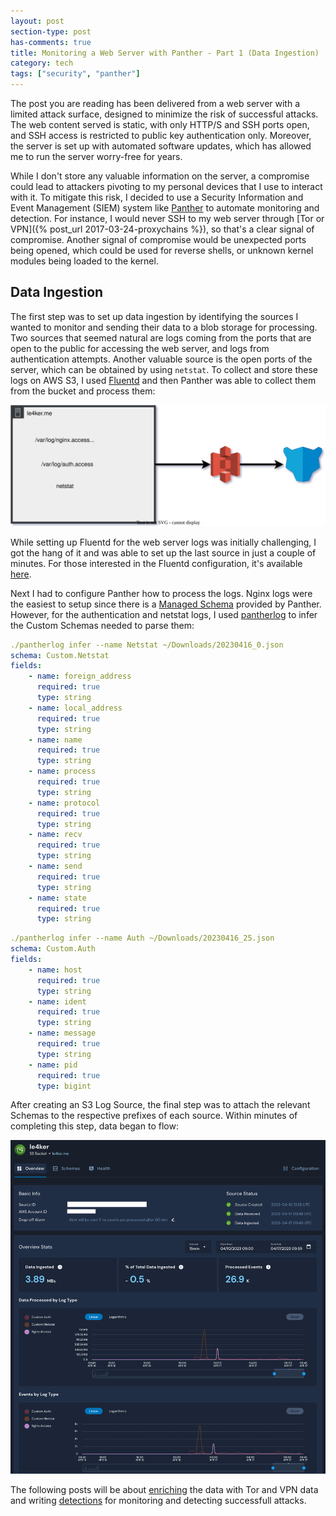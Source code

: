 ```yaml
---
layout: post
section-type: post
has-comments: true
title: Monitoring a Web Server with Panther - Part 1 (Data Ingestion)
category: tech
tags: ["security", "panther"]
---
```


The post you are reading has been delivered from a web server with a limited
attack surface, designed to minimize the risk of successful attacks. The web
content served is static, with only HTTP/S and SSH ports open, and SSH access is
restricted to public key authentication only. Moreover, the server is set up
with automated software updates, which has allowed me to run the server
worry-free for years.

While I don't store any valuable information on the server, a compromise could
lead to attackers pivoting to my personal devices that I use to interact with
it. To mitigate this risk, I decided to use a Security Information and Event
Management (SIEM) system like [Panther](https://panther.com/) to automate
monitoring and detection. For instance, I would never SSH to my web server
through [Tor or VPN]({% post_url 2017-03-24-proxychains %}), so that's a clear
signal of compromise. Another signal of compromise would be unexpected ports
being opened, which could be used for reverse shells, or unknown kernel modules
being loaded to the kernel.

## Data Ingestion

The first step was to set up data ingestion by identifying the sources I wanted
to monitor and sending their data to a blob storage for processing. Two sources
that seemed natural are logs coming from the ports that are open to the public
for accessing the web server, and logs from authentication attempts. Another
valuable source is the open ports of the server, which can be obtained by using
`netstat`. To collect and store these logs on AWS S3, I used
[Fluentd](https://www.fluentd.org/) and then Panther was able to collect them
from the bucket and process them:

![setup](/img/posts/panther/setup.svg)

While setting up Fluentd for the web server logs was initially challenging, I
got the hang of it and was able to set up the last source in just a couple of
minutes. For those interested in the Fluentd configuration, it's available
[here](https://github.com/le4ker/fluentd.conf).

Next I had to configure Panther how to process the logs. Nginx logs were the
easiest to setup since there is a
[Managed Schema](https://docs.panther.com/data-onboarding/supported-logs/nginx)
provided by Panther. However, for the authentication and netstat logs, I used
[pantherlog](https://docs.panther.com/panther-developer-workflows/pantherlog#generating-a-schema-from-json-samples)
to infer the Custom Schemas needed to parse them:

```yaml
./pantherlog infer --name Netstat ~/Downloads/20230416_0.json
schema: Custom.Netstat
fields:
    - name: foreign_address
      required: true
      type: string
    - name: local_address
      required: true
      type: string
    - name: name
      required: true
      type: string
    - name: process
      required: true
      type: string
    - name: protocol
      required: true
      type: string
    - name: recv
      required: true
      type: string
    - name: send
      required: true
      type: string
    - name: state
      required: true
      type: string
```

```yaml
./pantherlog infer --name Auth ~/Downloads/20230416_25.json
schema: Custom.Auth
fields:
    - name: host
      required: true
      type: string
    - name: ident
      required: true
      type: string
    - name: message
      required: true
      type: string
    - name: pid
      required: true
      type: bigint
```

After creating an S3 Log Source, the final step was to attach the relevant
Schemas to the respective prefixes of each source. Within minutes of completing
this step, data began to flow:

![log-source](/img/posts/panther/log-source.png)

The following posts will be about
[enriching](https://docs.panther.com/enrichment) the data with Tor and VPN data
and writing [detections](https://docs.panther.com/detections) for monitoring and
detecting successfull attacks.
